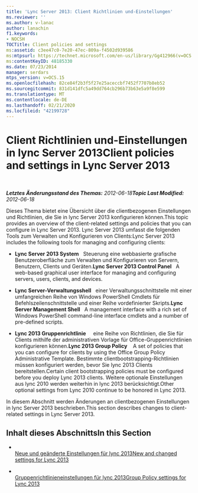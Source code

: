 ```yaml
---
title: 'Lync Server 2013: Client Richtlinien und-Einstellungen'
ms.reviewer: ''
ms.author: v-lanac
author: lanachin
f1.keywords:
- NOCSH
TOCTitle: Client policies and settings
ms:assetid: c3ee47c0-7e20-47ec-809a-f4502d939586
ms:mtpsurl: https://technet.microsoft.com/en-us/library/Gg412966(v=OCS.15)
ms:contentKeyID: 48185330
ms.date: 07/23/2014
manager: serdars
mtps_version: v=OCS.15
ms.openlocfilehash: 82ce84f2b3f5f27e25aceccbf7452f7707b8eb52
ms.sourcegitcommit: 831d141dfc5a49dd764cb296b73b63e5a9f8e599
ms.translationtype: MT
ms.contentlocale: de-DE
ms.lasthandoff: 02/21/2020
ms.locfileid: "42199728"
---
```

<div data-xmlns="http://www.w3.org/1999/xhtml">

<div class="topic" data-xmlns="http://www.w3.org/1999/xhtml" data-msxsl="urn:schemas-microsoft-com:xslt" data-cs="https://msdn.microsoft.com/">

<div data-asp="https://msdn2.microsoft.com/asp">

# <a name="client-policies-and-settings-in-lync-server-2013"></a><span data-ttu-id="dbc7f-102">Client Richtlinien und-Einstellungen in lync Server 2013</span><span class="sxs-lookup"><span data-stu-id="dbc7f-102">Client policies and settings in Lync Server 2013</span></span>

</div>

<div id="mainSection">

<div id="mainBody">

<span> </span>

<span data-ttu-id="dbc7f-103">_**Letztes Änderungsstand des Themas:** 2012-06-18_</span><span class="sxs-lookup"><span data-stu-id="dbc7f-103">_**Topic Last Modified:** 2012-06-18_</span></span>

<span data-ttu-id="dbc7f-104">Dieses Thema bietet eine Übersicht über die clientbezogenen Einstellungen und Richtlinien, die Sie in lync Server 2013 konfigurieren können.</span><span class="sxs-lookup"><span data-stu-id="dbc7f-104">This topic provides an overview of the client-related settings and policies that you can configure in Lync Server 2013.</span></span> <span data-ttu-id="dbc7f-105">Lync Server 2013 umfasst die folgenden Tools zum Verwalten und Konfigurieren von Clients:</span><span class="sxs-lookup"><span data-stu-id="dbc7f-105">Lync Server 2013 includes the following tools for managing and configuring clients:</span></span>

  - <span data-ttu-id="dbc7f-106">**Lync Server 2013 System**   Steuerung eine webbasierte grafische Benutzeroberfläche zum Verwalten und Konfigurieren von Servern, Benutzern, Clients und Geräten.</span><span class="sxs-lookup"><span data-stu-id="dbc7f-106">**Lync Server 2013 Control Panel**   A web-based graphical user interface for managing and configuring servers, users, clients, and devices.</span></span>

  - <span data-ttu-id="dbc7f-107">**Lync Server-Verwaltungsshell**   einer Verwaltungsschnittstelle mit einer umfangreichen Reihe von Windows PowerShell Cmdlets für Befehlszeilenschnittstelle und einer Reihe vordefinierter Skripts.</span><span class="sxs-lookup"><span data-stu-id="dbc7f-107">**Lync Server Management Shell**   A management interface with a rich set of Windows PowerShell command-line interface cmdlets and a number of pre-defined scripts.</span></span>

  - <span data-ttu-id="dbc7f-108">**Lync 2013 Gruppenrichtlinie**     eine Reihe von Richtlinien, die Sie für Clients mithilfe der administrativen Vorlage für Office-Gruppenrichtlinien konfigurieren können.</span><span class="sxs-lookup"><span data-stu-id="dbc7f-108">**Lync 2013 Group Policy**    A set of policies that you can configure for clients by using the Office Group Policy Administrative Template.</span></span> <span data-ttu-id="dbc7f-109">Bestimmte clientbootstrapping-Richtlinien müssen konfiguriert werden, bevor Sie lync 2013 Clients bereitstellen.</span><span class="sxs-lookup"><span data-stu-id="dbc7f-109">Certain client bootstrapping policies must be configured before you deploy Lync 2013 clients.</span></span> <span data-ttu-id="dbc7f-110">Weitere optionale Einstellungen aus lync 2010 werden weiterhin in lync 2013 berücksichtigt.</span><span class="sxs-lookup"><span data-stu-id="dbc7f-110">Other optional settings from Lync 2010 continue to be honored in Lync 2013.</span></span>

<span data-ttu-id="dbc7f-111">In diesem Abschnitt werden Änderungen an clientbezogenen Einstellungen in lync Server 2013 beschrieben.</span><span class="sxs-lookup"><span data-stu-id="dbc7f-111">This section describes changes to client-related settings in Lync Server 2013.</span></span>

<div>

## <a name="in-this-section"></a><span data-ttu-id="dbc7f-112">Inhalt dieses Abschnitts</span><span class="sxs-lookup"><span data-stu-id="dbc7f-112">In this Section</span></span>

  - <span></span>  
    [<span data-ttu-id="dbc7f-113">Neue und geänderte Einstellungen für lync 2013</span><span class="sxs-lookup"><span data-stu-id="dbc7f-113">New and changed settings for Lync 2013</span></span>](lync-server-2013-new-and-changed-settings-for-lync-2013.md)

  - <span></span>  
    [<span data-ttu-id="dbc7f-114">Gruppenrichtlinieneinstellungen für lync 2013</span><span class="sxs-lookup"><span data-stu-id="dbc7f-114">Group Policy settings for Lync 2013</span></span>](lync-server-2013-group-policy-settings-for-lync-2013.md)

</div>

</div>

<span> </span>

</div>

</div>

</div>

